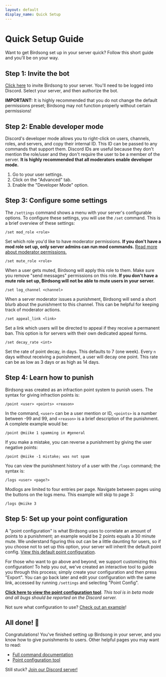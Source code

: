 ```yaml
---
layout: default
display_name: Quick Setup
---
```



# Quick Setup Guide

Want to get Birdsong set up in your server quick? Follow this short guide and you'll be on your way.

## Step 1: Invite the bot

[Click here](https://discord.com/oauth2/authorize?client_id=817513543049674773&permissions=403041382&scope=bot) to invite Birdsong to your server. You'll need to be logged into Discord. Select your server, and then authorize the bot.

**IMPORTANT:** It is highly recommended that you do not change the default permissions preset; Birdsong may not function properly without certain permissions!

## Step 2: Enable developer mode

Discord's developer mode allows you to right-click on users, channels, roles, and servers, and copy their internal ID. This ID can be passed to any commands that support them. Discord IDs are useful because they don't mention the role/user and they don't require the user to be a member of the server. **It is highly recommended that all moderators enable developer mode.**

1. Go to your user settings.
2. Click on the "Advanced" tab.
3. Enable the "Developer Mode" option.

## Step 3: Configure some settings

The `/settings` command shows a menu with your server's configurable options. To configure these settings, you will use the `/set` command. This is a brief overview of these settings:

```
/set mod_role <role>
```

Set which role you'd like to have moderator permissions. **If you don't have a mod role set up, only server admins can run mod commands.** [Read more about moderator permissions.](/docs#access-level-mod)

```
/set mute_role <role>
```

When a user gets muted, Birdsong will apply this role to them. Make sure you remove "send messages" permissions on this role. **If you don't have a mute role set up, Birdsong will not be able to mute users in your server.**

```
/set log_channel <channel>
```
When a server moderator issues a punishment, Birdsong will send a short blurb about the punishment to this channel. This can be helpful for keeping track of moderator actions.

```
/set appeal_link <link>
```

Set a link which users will be directed to appeal if they receive a permanent ban. This option is for servers with their own dedicated appeal forms.

```
/set decay_rate <int>
```

Set the rate of point decay, in days. This defaults to 7 (one week). Every `n` days without receiving a punishment, a user will decay one point. This rate can be as low as 3 days or as high as 14 days.

## Step 4: Learn how to punish

Birdsong was created as an infraction point system to punish users. The syntax for giving infraction points is:

```
/point <user> <points> <reason>
```

In the command, `<user>` can be a user mention or ID, `<points>` is a number between -99 and 99, and `<reason>` is a brief description of the punishment. A complete example would be:

```
/point @miike 1 spamming in #general
```

If you make a mistake, you can reverse a punishment by giving the user negative points:

```
/point @miike -1 mistake; was not spam
```

You can view the punishment history of a user with the `/logs` command; the syntax is:

```
/logs <user> <page?>
```

Modlogs are limited to four entries per page. Navigate between pages using the buttons on the logs menu. This example will skip to page 3:

```
/logs @miike 3
```

## Step 5: Set up your point configuration

A "point configuration" is what Birdsong uses to correlate an amount of points to a punishment; an example would be 2 points equals a 30 minute mute. We understand figuring this out can be a little daunting for users, so if you choose not to set up this option, your server will inherit the default point config. [View this default point configuration](/default-point-config).

For those who want to go above and beyond, we support customizing this configuration! To help you out, we've created an interactive tool to guide you through this process; simply create your configuration and then press "Export". You can go back later and edit your configuration with the same link, accessed by running `/settings` and selecting "Point Config".

**[Click here to view the point configuration tool](/config)**. *This tool is in beta mode and all bugs should be reported on the Discord server.*

Not sure what configuration to use? [Check out an example](/config?AAQPUBUDoBoDgAA)!

## All done! 🎉

Congratulations! You've finished setting up Birdsong in your server, and you know how to give punishments to users. Other helpful pages you may want to read:

- [Full command documentation](/docs)
- [Point configuration tool](/config)

Still stuck? [Join our Discord server!](https://discord.gg/4EzY2hmrTF)
